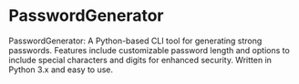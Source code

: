 # PasswordGenerator
PasswordGenerator: A Python-based CLI tool for generating strong passwords. Features include customizable password length and options to include special characters and digits for enhanced security. Written in Python 3.x and easy to use.
